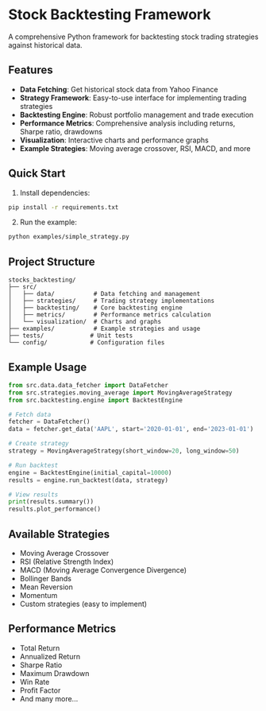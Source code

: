 # Stock Backtesting Framework

A comprehensive Python framework for backtesting stock trading strategies against historical data.

## Features

- **Data Fetching**: Get historical stock data from Yahoo Finance
- **Strategy Framework**: Easy-to-use interface for implementing trading strategies
- **Backtesting Engine**: Robust portfolio management and trade execution
- **Performance Metrics**: Comprehensive analysis including returns, Sharpe ratio, drawdowns
- **Visualization**: Interactive charts and performance graphs
- **Example Strategies**: Moving average crossover, RSI, MACD, and more

## Quick Start

1. Install dependencies:
```bash
pip install -r requirements.txt
```

2. Run the example:
```bash
python examples/simple_strategy.py
```

## Project Structure

```
stocks_backtesting/
├── src/
│   ├── data/           # Data fetching and management
│   ├── strategies/     # Trading strategy implementations
│   ├── backtesting/    # Core backtesting engine
│   ├── metrics/        # Performance metrics calculation
│   └── visualization/  # Charts and graphs
├── examples/           # Example strategies and usage
├── tests/             # Unit tests
└── config/            # Configuration files
```

## Example Usage

```python
from src.data.data_fetcher import DataFetcher
from src.strategies.moving_average import MovingAverageStrategy
from src.backtesting.engine import BacktestEngine

# Fetch data
fetcher = DataFetcher()
data = fetcher.get_data('AAPL', start='2020-01-01', end='2023-01-01')

# Create strategy
strategy = MovingAverageStrategy(short_window=20, long_window=50)

# Run backtest
engine = BacktestEngine(initial_capital=10000)
results = engine.run_backtest(data, strategy)

# View results
print(results.summary())
results.plot_performance()
```

## Available Strategies

- Moving Average Crossover
- RSI (Relative Strength Index)
- MACD (Moving Average Convergence Divergence)
- Bollinger Bands
- Mean Reversion
- Momentum
- Custom strategies (easy to implement)

## Performance Metrics

- Total Return
- Annualized Return
- Sharpe Ratio
- Maximum Drawdown
- Win Rate
- Profit Factor
- And many more...
